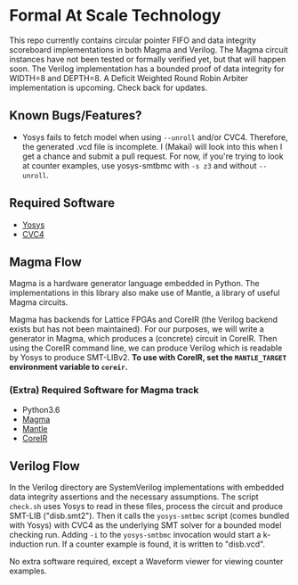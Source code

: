 # Formal At Scale Technology

This repo currently contains circular pointer FIFO and data integrity scoreboard implementations in both Magma and Verilog.
The Magma circuit instances have not been tested or formally verified yet, but that will happen soon. The Verilog implementation
has a bounded proof of data integrity for WIDTH=8 and DEPTH=8. A Deficit Weighted Round Robin Arbiter implementation is upcoming.
Check back for updates.

## Known Bugs/Features?
* Yosys fails to fetch model when using `--unroll` and/or CVC4. Therefore, the generated .vcd file is incomplete. I (Makai) will look into this when I get a chance and submit a pull request. For now, if you're trying to look at counter examples, use yosys-smtbmc with `-s z3` and without `--unroll`.

## Required Software
* [Yosys](https://github.com/YosysHQ/yosys)
* [CVC4](https://github.com/CVC4/CVC4)

## Magma Flow
Magma is a hardware generator language embedded in Python. The implementations in this library also make use of Mantle,
a library of useful Magma circuits.

Magma has backends for Lattice FPGAs and CoreIR (the Verilog backend exists but has not been maintained). For our purposes, we
will write a generator in Magma, which produces a (concrete) circuit in CoreIR. Then using the CoreIR command line, we can
produce Verilog which is readable by Yosys to produce SMT-LIBv2. **To use with CoreIR, set the `MANTLE_TARGET` environment
variable to `coreir`.**

### (Extra) Required Software for Magma track
* Python3.6
* [Magma](https://github.com/phanrahan/magma)
* [Mantle](https://github.com/phanrahan/mantle)
* [CoreIR](https://github.com/rdaly525/coreir)

## Verilog Flow
In the Verilog directory are SystemVerilog implementations with embedded data integrity assertions and the necessary
assumptions. The script `check.sh` uses Yosys to read in these files, process the circuit and produce SMT-LIB
("disb.smt2"). Then it calls the `yosys-smtbmc` script (comes bundled with Yosys) with CVC4 as the underlying SMT solver
for a bounded model checking run. Adding `-i` to the `yosys-smtbmc` invocation would start a k-induction run. If a
counter example is found, it is written to "disb.vcd".

No extra software required, except a Waveform viewer for viewing counter examples.
